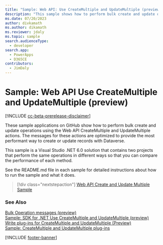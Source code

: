 ```yaml
---
title: "Sample: Web API: Use CreateMultiple and UpdateMultiple (preview)" 
description: "This sample shows how to perform bulk create and update operations using the Web API CreateMultiple and UpdateMultiple actions. The messages for these actions are optimized to provide the most performant way to create or update records with Dataverse."
ms.date: 07/20/2023
author: divkamath
ms.author: dikamath
ms.reviewer: jdaly
ms.topic: sample
search.audienceType:
  - developer
search.app:
  - PowerApps
  - D365CE
contributors:
  - JimDaly
---
```


# Sample: Web API Use CreateMultiple and UpdateMultiple (preview)

[!INCLUDE [cc-beta-prerelease-disclaimer](../../../../includes/cc-beta-prerelease-disclaimer.md)]

These sample applications on GitHub show how to perform bulk create and update operations using the Web API CreateMultiple and UpdateMultiple actions. The messages for these actions are optimized to provide the most performant way to create or update records with Dataverse.

This sample is a Visual Studio .NET 6.0 solution that contains two projects that perform the same operations in different ways so that you can compare the performance of each method.

See the README.md file in each sample for detailed instructions about how to run the sample and what it does.

> [!div class="nextstepaction"]
> [Web API Create and Update Multiple Sample](https://github.com/microsoft/PowerApps-Samples/blob/master/dataverse/webapi/C%23-NETx/xMultipleSamples/README.md)

### See Also

[Bulk Operation messages (preview)](../../bulk-operations.md)   
[Sample: SDK for .NET Use CreateMultiple and UpdateMultiple (preview)](../../org-service/samples/create-update-multiple.md)   
[Write plug-ins for CreateMultiple and UpdateMultiple (Preview)](../../write-plugin-multiple-operation.md)   
[Sample: CreateMultiple and UpdateMultiple plug-ins](createmultiple-updatemultiple-plugin.md)   

[!INCLUDE [footer-banner](../../../../includes/footer-banner.md)]

